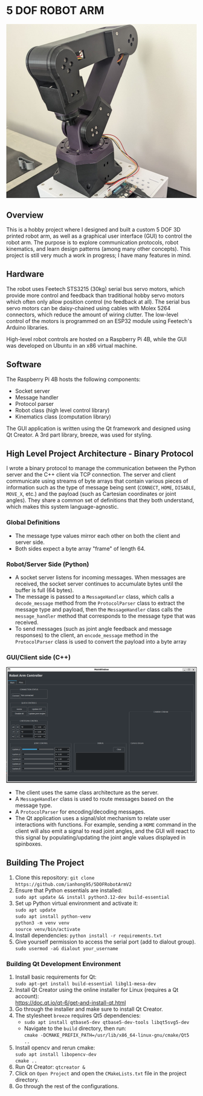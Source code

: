 # 5 DOF ROBOT ARM

![!\[alt text\](image-1.png)](assets/robot_arm_1.png)

## Overview
This is a hobby project where I designed and built a custom 5 DOF 3D printed robot arm, as well as a graphical user interface (GUI) to control the robot arm. The purpose is to explore communication protocols, robot kinematics, and learn design patterns (among many other concepts). This project is still very much a work in progress; I have many features in mind.

## Hardware
The robot uses Feetech STS3215 (30kg) serial bus servo motors, which provide more control and feedback than traditional hobby servo motors which often only allow position control (no feedback at all). The serial bus servo motors can be daisy-chained using cables with Molex 5264 connectors, which reduce the amount of wiring clutter. The low-level control of the motors is programmed on an ESP32 module using Feetech's Arduino libraries.  

High-level robot controls are hosted on a Raspberry Pi 4B, while the GUI was developed on Ubuntu in an x86 virtual machine.

## Software  
The Raspberry Pi 4B hosts the following components:
- Socket server
- Message handler
- Protocol parser
- Robot class (high level control library)
- Kinematics class (computation library)
  
The GUI application is written using the Qt framework and designed using Qt Creator. A 3rd part library, breeze, was used for styling.

## High Level Project Architecture - Binary Protocol
I wrote a binary protocol to manage the communication between the Python server and the C++ client via TCP connection. The server and client communicate using streams of byte arrays that contain various pieces of information such as the type of message being sent (`CONNECT`, `HOME`, `DISABLE`, `MOVE_X`, etc.) and the payload (such as Cartesian coordinates or joint angles). They share a common set of definitions that they both understand, which makes this system language-agnostic.

### Global Definitions
- The message type values mirror each other on both the client and server side.
- Both sides expect a byte array "frame" of length 64.

### Robot/Server Side (Python)
- A socket server listens for incoming messages. When messages are received, the socket server continues to accumulate bytes until the buffer is full (64 bytes).
- The message is passed to a `MessageHandler` class, which calls a `decode_message` method from the `ProtocolParser` class to extract the message type and payload, then the `MessageHandler` class calls the `message_handler` method that corresponds to the message type that was received.
- To send messages (such as joint angle feedback and message responses) to the client, an `encode_message` method in the `ProtocolParser` class is used to convert the payload into a byte array

### GUI/Client side (C++)

![!\[alt text\](image-2.png)](assets/GUI_1.png)

- The client uses the same class architecture as the server.
- A `MessageHandler` class is used to route messages based on the message type.
- A `ProtocolParser` for encoding/decoding messages.
- The Qt application uses a signal/slot mechanism to relate user interactions with functions. For example, sending a `HOME` command in the client will also emit a signal to read joint angles, and the GUI will react to this signal by populating/updating the joint angle values displayed in spinboxes.

## Building The Project
1. Clone this repository: `git clone https://github.com/ianhong95/5DOFRobotArmV2`
2. Ensure that Python essentials are installed:  
    `sudo apt update && install python3.12-dev build-essential`
3. Set up Python virtual environment and activate it:  
    `sudo apt update`  
    `sudo apt install python-venv`  
    `python3 -m venv venv`  
    `source venv/bin/activate`  
4. Install dependencies: `python install -r requirements.txt`
5. Give yourself permission to access the serial port (add to dialout group).  
    `sudo usermod -aG dialout your_username`

### Building Qt Development Environment
1. Install basic requirements for Qt:  
    `sudo apt-get install build-essential libgl1-mesa-dev`
2. Install Qt Creator using the online installer for Linux (requires a Qt account):  
    https://doc.qt.io/qt-6/get-and-install-qt.html
3. Go through the installer and make sure to install Qt Creator.
4. The stylesheet `breeze` requires Qt5 dependencies:  
    - `sudo apt install qtbase5-dev qtbase5-dev-tools libqt5svg5-dev`
    - Navigate to the `build` directory, then run:  
        `cmake -DCMAKE_PREFIX_PATH=/usr/lib/x86_64-linux-gnu/cmake/Qt5 ..`
5. Install opencv and rerun cmake:  
    `sudo apt install libopencv-dev`  
    `cmake ..`  
6. Run Qt Creator: `qtcreator &`
7. Click on `Open Project` and open the `CMakeLists.txt` file in the project directory.
8. Go through the rest of the configurations.